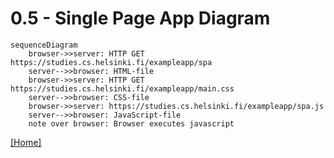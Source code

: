# 0.5 - Single Page App Diagram

```mermaid
sequenceDiagram
    browser->>server: HTTP GET https://studies.cs.helsinki.fi/exampleapp/spa
    server-->>browser: HTML-file
    browser->>server: HTTP GET https://studies.cs.helsinki.fi/exampleapp/main.css
    server-->>browser: CSS-file
    browser->>server: https://studies.cs.helsinki.fi/exampleapp/spa.js
    server-->>browser: JavaScript-file
    note over browser: Browser executes javascript
```

[[Home]](../../README.md)
